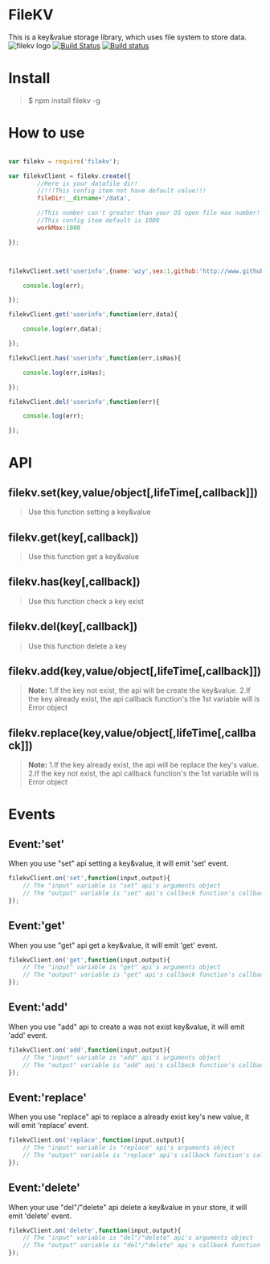 # FileKV

This is a key&value storage library, which uses file system to store data.
![filekv logo](https://raw.githubusercontent.com/zenboss/zenboss.github.io/master/images/filekv_logo.png)
[![Build Status](https://travis-ci.org/zenboss/filekv.svg?branch=master)](https://travis-ci.org/zenboss/filekv) [![Build status](https://ci.appveyor.com/api/projects/status/rg01h0j4eals8rwt?svg=true)](https://ci.appveyor.com/project/zenboss/filekv)

# Install

>$ npm install filekv -g


# How to use

``` javascript

var filekv = require('filekv');

var filekvClient = filekv.create({
		//Here is your datafile dir!
		//!!!This config item not have default value!!!
        fileDir:__dirname+'/data', 

		//This number can't greater than your OS open file max number!
		//This config item default is 1000
        workMax:1000 

});



filekvClient.set('userinfo',{name:'wzy',sex:1,github:'http://www.github.com/zenboss'},3600,function(err){

	console.log(err);

});

filekvClient.get('userinfo',function(err,data){

	console.log(err,data);

});

filekvClient.has('userinfo',function(err,isHas){

	console.log(err,isHas);

});

filekvClient.del('userinfo',function(err){

	console.log(err);

});

```

# API

## filekv.set(key,value/object[,lifeTime[,callback]])

>Use this function setting a key&value

## filekv.get(key[,callback])

>Use this function get a key&value

## filekv.has(key[,callback])

>Use this function check a key exist

## filekv.del(key[,callback])

>Use this function delete a key

## filekv.add(key,value/object[,lifeTime[,callback]])

>**Note:**
>1.If the key not exist, the api will be create the key&value.
>2.If the key already exist, the api callback function's the 1st variable will is Error object

## filekv.replace(key,value/object[,lifeTime[,callback]])

>**Note:**
>1.If the key already exist, the api will be replace the key's value.
>2.If the key not exist, the api callback function's the 1st variable will is Error object

# Events

## Event:'set'
When you use "set" api setting a key&value, it will emit 'set' event.
``` javascript
filekvClient.on('set',function(input,output){
    // The "input" variable is "set" api's arguments object
    // The "output" variable is "set" api's callback function's callback variable.
});
```

## Event:'get'
When you use "get" api get a key&value, it will emit 'get' event.
``` javascript
filekvClient.on('get',function(input,output){
    // The "input" variable is "get" api's arguments object
    // The "output" variable is "get" api's callback function's callback variable.
});
```

## Event:'add'
When you use "add" api to create a was not exist key&value, it will emit 'add' event.
``` javascript
filekvClient.on('add',function(input,output){
    // The "input" variable is "add" api's arguments object
    // The "output" variable is "add" api's callback function's callback variable.
});
```

## Event:'replace'
When you use "replace" api to replace a already exist key's new value, it will emit 'replace' event.
``` javascript
filekvClient.on('replace',function(input,output){
    // The "input" variable is "replace" api's arguments object
    // The "output" variable is "replace" api's callback function's callback variable.
});
```

## Event:'delete'
When your use "del"/"delete" api delete a key&value in your store, it will emit 'delete' event.
``` javascript
filekvClient.on('delete',function(input,output){
    // The "input" variable is "del"/"delete" api's arguments object
    // The "output" variable is "del"/"delete" api's callback function's callback variable.
});
```

